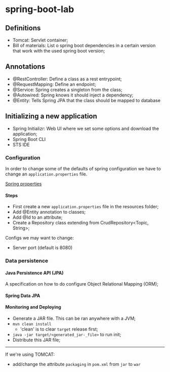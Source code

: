 # spring-boot-lab

## Definitions
- Tomcat: Servlet container;
- Bill of materials: List o spring boot dependencies in a certain version that work with the used spring boot version;

## Annotations
- @RestController: Define a class as a rest entrypoint;
- @RequestMapping: Define an endpoint;
- @Service: Spring creates a singleton from the class;
- @Autowired: Spring knows it should inject a dependency;
- @Entity: Tells Spring JPA that the class should be mapped to database

## Initializing a new application
- Spring Initializr: Web UI where we set some options and download the application;
- Spring Boot CLI
- STS IDE

### Configuration

In order to change some of the defaults of spring configuration we have to change an `application.properties` file.

[Spring properties](https://docs.spring.io/spring-boot/docs/current/reference/html/common-application-properties.html)

#### Steps
- First create a new `application.properties` file in the resources folder;
- Add @Entity annotation to classes;
- Add @Id to an attribute;
- Create a Repository class extending from CrudRepository<Topic, String>;


Configs we may want to change:
- Server port (default is 8080)

### Data persistence

#### Java Persistence API (JPA)

A specification on how to do configure Object Relational Mapping (ORM);

#### Spring Data JPA

#### Monitoring and Deploying
- Generate a JAR file. This can be ran anywhere with a JVM;
- `mvn clean install`
	- 'clean' is to clear `target` release first;
- `java -jar target/<generated_jar-_file>` to run init;
- Distribute this JAR file;

---

If we're using TOMCAT:
- add/change the attribute `packaging` in `pom.xml` from `jar` to `war`  
